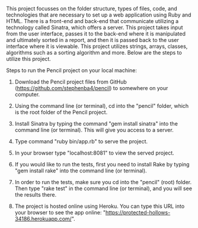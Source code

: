 This project focusses on the folder structure, types of files, code, and technologies that are necessary to set up a web application using Ruby and HTML. There is a front-end and back-end that communicate utilizing a technology called Sinatra, which offers a server. This project takes input from the user interface, passes it to the back-end where it is manipulated and ultimately sorted in a report, and then it is passed back to the user interface where it is viewable. This project utilizes strings, arrays, classes, algorithms such as a sorting algorithm and more. Below are the steps to utilize this project.

Steps to run the Pencil project on your local machine:

1. Download the Pencil project files from GitHub (https://github.com/stephenba4/pencil) to somewhere on your computer.

2. Using the command line (or terminal), cd into the "pencil" folder, which is the root folder of the Pencil project.

3. Install Sinatra by typing the command "gem install sinatra" into the command line (or terminal). This will give you access to a server.

4. Type command "ruby bin/app.rb" to serve the project.

5. In your browser type "localhost:8081" to view the served project.

6. If you would like to run the tests, first you need to install Rake by typing "gem install rake" into the command line (or terminal).

7. In order to run the tests, make sure you cd into the "pencil" (root) folder. Then type "rake test" in the command line (or terminal), and you will see the results there.

8. The project is hosted online using Heroku. You can type this URL into your browser to see the app online: "https://protected-hollows-34186.herokuapp.com/".
